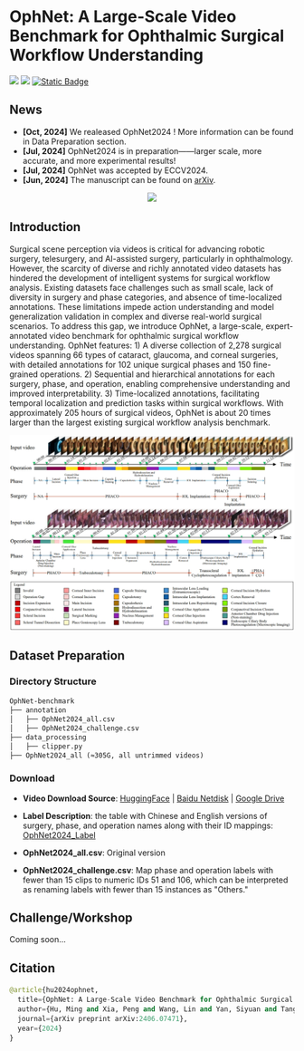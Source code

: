 # OphNet: A Large-Scale Video Benchmark for Ophthalmic Surgical Workflow Understanding

<a href='https://minghu0830.github.io/OphNet-benchmark/'><img src='https://img.shields.io/badge/Project-Page-Green'></a>  <a href='https://arxiv.org/pdf/2406.07471'><img src='https://img.shields.io/badge/Paper-Arxiv-red'></a> [![Static Badge](https://img.shields.io/badge/HF-yellow?logoColor=violet&label=%F0%9F%A4%97%20Dataset%20)]()


## News
* **[Oct, 2024]** We realeased OphNet2024 ! More information can be found in Data Preparation section.
* **[Jul, 2024]** OphNet2024 is in preparation——larger scale, more accurate, and more experimental results!
* **[Jul, 2024]** OphNet was accepted by ECCV2024.
* **[Jun, 2024]** The manuscript can be found on [arXiv](https://arxiv.org/pdf/2406.07471).

<p align="center">
    <img src="./image/logo.gif"/> <br />
</p>

## Introduction
Surgical scene perception via videos is critical for advancing robotic surgery, telesurgery, and AI-assisted surgery, particularly in ophthalmology. However, the scarcity of diverse and richly annotated video datasets has hindered the development of intelligent systems for surgical workflow analysis. Existing datasets face challenges such as small scale, lack of diversity in surgery and phase categories, and absence of time-localized annotations. These limitations impede action understanding and model generalization validation in complex and diverse real-world surgical scenarios. To address this gap, we introduce OphNet, a large-scale, expert-annotated video benchmark for ophthalmic surgical workflow understanding. OphNet features: 1) A diverse collection of 2,278 surgical videos spanning 66 types of cataract, glaucoma, and corneal surgeries, with detailed annotations for 102 unique surgical phases and 150 fine-grained operations. 2) Sequential and hierarchical annotations for each surgery, phase, and operation, enabling comprehensive understanding and improved interpretability. 3) Time-localized annotations, facilitating temporal localization and prediction tasks within surgical workflows. With approximately 205 hours of surgical videos, OphNet is about 20 times larger than the largest existing surgical workflow analysis benchmark.
<p align="center">
    <img src="./image/loca.png"/> <br />
</p>

## Dataset Preparation
### Directory Structure
```
OphNet-benchmark
├── annotation
│   ├── OphNet2024_all.csv
│   ├── OphNet2024_challenge.csv
├── data_processing
│   ├── clipper.py
├── OphNet2024_all (≈305G, all untrimmed videos)
```

### Download
*  **Video Download Source**: [HuggingFace]() | [Baidu Netdisk]() | [Google Drive]()

*  **Label Description**: the table with Chinese and English versions of surgery, phase, and operation names along with their ID mappings: [OphNet2024_Label](https://docs.google.com/spreadsheets/d/1p5lURkth587-lxYwd6eOSmSxPpvIqvyuOKW-4B49PT0/edit?usp=sharing) 

*  **OphNet2024_all.csv**: Original version
*  **OphNet2024_challenge.csv**: Map phase and operation labels with fewer than 15 clips to numeric IDs 51 and 106, which can be interpreted as renaming labels with fewer than 15 instances as "Others."

<!--Accessing the OphNet dataset requires an application. If you wish to access the full dataset, please submit an [access request](https://forms.gle/GhJyQDPUrE74jLy87) and adhere to the licensing agreement. We will send the data to your specified email address.
-->

## Challenge/Workshop
Coming soon...

## Citation
```python
@article{hu2024ophnet,
  title={OphNet: A Large-Scale Video Benchmark for Ophthalmic Surgical Workflow Understanding},
  author={Hu, Ming and Xia, Peng and Wang, Lin and Yan, Siyuan and Tang, Feilong and Xu, Zhongxing and Luo, Yimin and Song, Kaimin and Leitner, Jurgen and Cheng, Xuelian and others},
  journal={arXiv preprint arXiv:2406.07471},
  year={2024}
}
```
